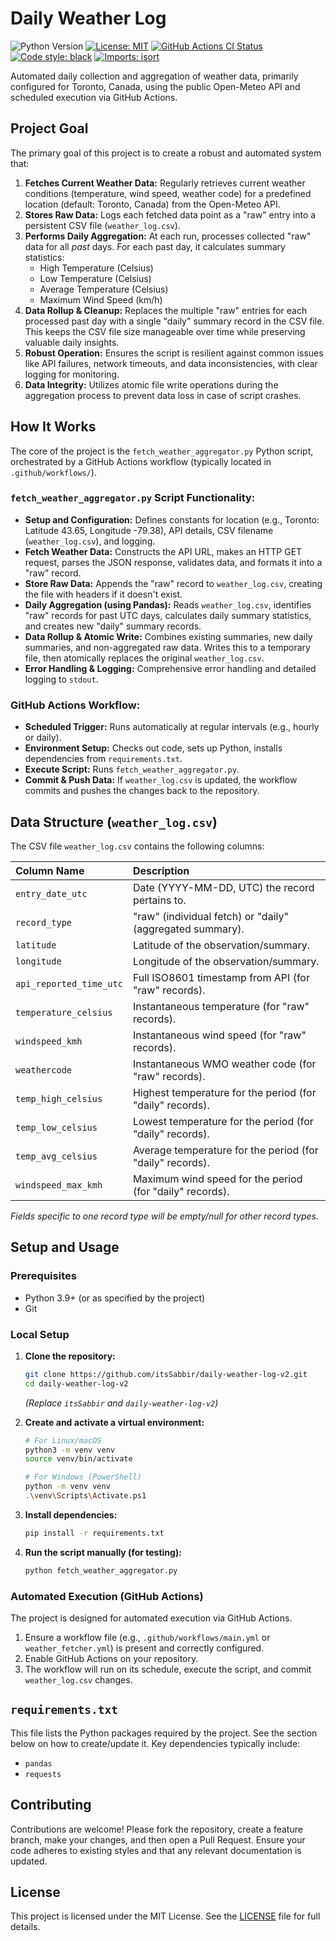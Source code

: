 # Daily Weather Log

![Python Version](https://img.shields.io/badge/python-3.9+-blue.svg)
[![License: MIT](https://img.shields.io/badge/License-MIT-yellow.svg)](LICENSE)
[![GitHub Actions CI Status](https://github.com/itsSabbir/daily-weather-log-v2/actions/workflows/main.yml/badge.svg)](https://github.com/itsSabbir/daily-weather-log-v2/actions/workflows/main.yml)
[![Code style: black](https://img.shields.io/badge/code%20style-black-000000.svg)](https://github.com/psf/black)
[![Imports: isort](https://img.shields.io/badge/%20imports-isort-%231674b1?style=flat&labelColor=ef8336)](https://pycqa.github.io/isort/)

Automated daily collection and aggregation of weather data, primarily configured for Toronto, Canada, using the public Open-Meteo API and scheduled execution via GitHub Actions.

## Project Goal

The primary goal of this project is to create a robust and automated system that:

1.  **Fetches Current Weather Data:** Regularly retrieves current weather conditions (temperature, wind speed, weather code) for a predefined location (default: Toronto, Canada) from the Open-Meteo API.
2.  **Stores Raw Data:** Logs each fetched data point as a "raw" entry into a persistent CSV file (`weather_log.csv`).
3.  **Performs Daily Aggregation:** At each run, processes collected "raw" data for all *past* days. For each past day, it calculates summary statistics:
    *   High Temperature (Celsius)
    *   Low Temperature (Celsius)
    *   Average Temperature (Celsius)
    *   Maximum Wind Speed (km/h)
4.  **Data Rollup & Cleanup:** Replaces the multiple "raw" entries for each processed past day with a single "daily" summary record in the CSV file. This keeps the CSV file size manageable over time while preserving valuable daily insights.
5.  **Robust Operation:** Ensures the script is resilient against common issues like API failures, network timeouts, and data inconsistencies, with clear logging for monitoring.
6.  **Data Integrity:** Utilizes atomic file write operations during the aggregation process to prevent data loss in case of script crashes.

## How It Works

The core of the project is the `fetch_weather_aggregator.py` Python script, orchestrated by a GitHub Actions workflow (typically located in `.github/workflows/`).

### `fetch_weather_aggregator.py` Script Functionality:

*   **Setup and Configuration:** Defines constants for location (e.g., Toronto: Latitude 43.65, Longitude -79.38), API details, CSV filename (`weather_log.csv`), and logging.
*   **Fetch Weather Data:** Constructs the API URL, makes an HTTP GET request, parses the JSON response, validates data, and formats it into a "raw" record.
*   **Store Raw Data:** Appends the "raw" record to `weather_log.csv`, creating the file with headers if it doesn't exist.
*   **Daily Aggregation (using Pandas):** Reads `weather_log.csv`, identifies "raw" records for past UTC days, calculates daily summary statistics, and creates new "daily" summary records.
*   **Data Rollup & Atomic Write:** Combines existing summaries, new daily summaries, and non-aggregated raw data. Writes this to a temporary file, then atomically replaces the original `weather_log.csv`.
*   **Error Handling & Logging:** Comprehensive error handling and detailed logging to `stdout`.

### GitHub Actions Workflow:

*   **Scheduled Trigger:** Runs automatically at regular intervals (e.g., hourly or daily).
*   **Environment Setup:** Checks out code, sets up Python, installs dependencies from `requirements.txt`.
*   **Execute Script:** Runs `fetch_weather_aggregator.py`.
*   **Commit & Push Data:** If `weather_log.csv` is updated, the workflow commits and pushes the changes back to the repository.

## Data Structure (`weather_log.csv`)

The CSV file `weather_log.csv` contains the following columns:

| Column Name           | Description                                                                     |
| :-------------------- | :------------------------------------------------------------------------------ |
| `entry_date_utc`      | Date (YYYY-MM-DD, UTC) the record pertains to.                                  |
| `record_type`         | "raw" (individual fetch) or "daily" (aggregated summary).                       |
| `latitude`            | Latitude of the observation/summary.                                            |
| `longitude`           | Longitude of the observation/summary.                                           |
| `api_reported_time_utc`| Full ISO8601 timestamp from API (for "raw" records).                            |
| `temperature_celsius` | Instantaneous temperature (for "raw" records).                                  |
| `windspeed_kmh`       | Instantaneous wind speed (for "raw" records).                                   |
| `weathercode`         | Instantaneous WMO weather code (for "raw" records).                             |
| `temp_high_celsius`   | Highest temperature for the period (for "daily" records).                       |
| `temp_low_celsius`    | Lowest temperature for the period (for "daily" records).                        |
| `temp_avg_celsius`    | Average temperature for the period (for "daily" records).                       |
| `windspeed_max_kmh`   | Maximum wind speed for the period (for "daily" records).                        |

*Fields specific to one record type will be empty/null for other record types.*

## Setup and Usage

### Prerequisites

*   Python 3.9+ (or as specified by the project)
*   Git

### Local Setup

1.  **Clone the repository:**
    ```bash
    git clone https://github.com/itsSabbir/daily-weather-log-v2.git
    cd daily-weather-log-v2
    ```
    *(Replace `itsSabbir` and `daily-weather-log-v2`)*

2.  **Create and activate a virtual environment:**
    ```bash
    # For Linux/macOS
    python3 -m venv venv
    source venv/bin/activate

    # For Windows (PowerShell)
    python -m venv venv
    .\venv\Scripts\Activate.ps1
    ```

3.  **Install dependencies:**
    ```bash
    pip install -r requirements.txt
    ```

4.  **Run the script manually (for testing):**
    ```bash
    python fetch_weather_aggregator.py
    ```

### Automated Execution (GitHub Actions)

The project is designed for automated execution via GitHub Actions.
1.  Ensure a workflow file (e.g., `.github/workflows/main.yml` or `weather_fetcher.yml`) is present and correctly configured.
2.  Enable GitHub Actions on your repository.
3.  The workflow will run on its schedule, execute the script, and commit `weather_log.csv` changes.

## `requirements.txt`

This file lists the Python packages required by the project. See the section below on how to create/update it. Key dependencies typically include:

*   `pandas`
*   `requests`

## Contributing

Contributions are welcome! Please fork the repository, create a feature branch, make your changes, and then open a Pull Request. Ensure your code adheres to existing styles and that any relevant documentation is updated.

## License

This project is licensed under the MIT License. See the [LICENSE](LICENSE) file for full details.
